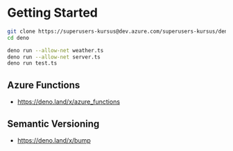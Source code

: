 
# Getting Started

```bash
git clone https://superusers-kursus@dev.azure.com/superusers-kursus/deno/_git/deno
cd deno

deno run --allow-net weather.ts
deno run --allow-net server.ts
deno run test.ts

```

## Azure Functions

- https://deno.land/x/azure_functions


## Semantic Versioning

- https://deno.land/x/bump


